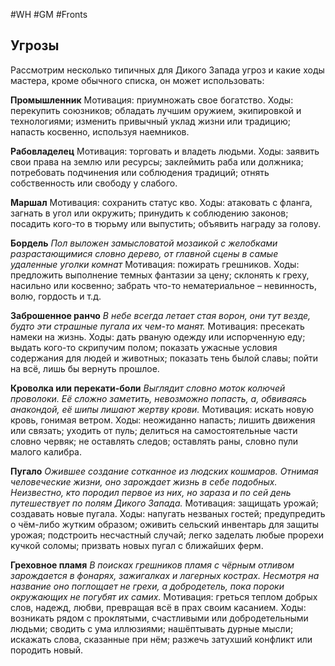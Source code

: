#WH #GM #Fronts 
## Угрозы 
Рассмотрим несколько типичных для Дикого Запада угроз и какие ходы мастера, кроме обычного списка, он может использовать: 

**Промышленник** 
Мотивация: приумножать свое богатство. 
Ходы: перекупить союзников; обладать лучшим оружием, экипировкой и технологиями; изменить привычный уклад жизни или традицию; напасть косвенно, используя наемников. 

**Рабовладелец** 
Мотивация: торговать и владеть людьми. 
Ходы: заявить свои права на землю или ресурсы; заклеймить раба или должника; потребовать подчинения или соблюдения традиций; отнять собственность или свободу у слабого. 

**Маршал** 
Мотивация: сохранить статус кво. 
Ходы: атаковать с фланга, загнать в угол или окружить; принудить к соблюдению законов; посадить кого-то в тюрьму или выпустить; объявить награду за голову. 

**Бордель** 
*Пол выложен замысловатой мозаикой с желобками разрастающимися словно дерево, от главной сцены в самые удаленные уголки комнат*
Мотивация: пожирать грешников. 
Ходы: предложить выполнение темных фантазии за цену; склонять к греху, насильно или косвенно; забрать что-то нематериальное – невинность, волю, гордость и т.д.

**Заброшенное ранчо** 
*В небе всегда летает стая ворон, они тут везде, будто эти страшные пугала их чем-то манят.* 
Мотивация: пресекать намеки на жизнь. 
Ходы: дать рваную одежду или испорченную еду; выдать кого-то скрипучим полом; показать ужасные условия содержания для людей и животных; показать тень былой славы; пойти на всё, лишь бы вернуть прошлое. 

**Кроволка или перекати-боли** 
*Выглядит словно моток колючей проволоки. Её сложно заметить, невозможно попасть, а, обвиваясь анакондой, её шипы лишают жертву крови.* 
Мотивация: искать новую кровь, гонимая ветром. 
Ходы: неожиданно напасть; лишить движения или связать; уходить от пуль; делиться на самостоятельные части словно червяк; не оставлять следов; оставлять раны, словно пули малого калибра. 

**Пугало** 
*Ожившее создание сотканное из людских кошмаров. Отнимая человеческие жизни, оно зарождает жизнь в себе подобных. Неизвестно, кто породил первое из них, но зараза и по сей день путешествует по полям Дикого Запада.*
Мотивация: защищать урожай; создавать новые пугала. 
Ходы: напугать незваных гостей; предупредить о чём-либо жутким образом; оживить сельский инвентарь для защиты урожая; подстроить несчастный случай; легко заделать любые прорехи кучкой соломы; призвать новых пугал с ближайших ферм. 

**Греховное пламя** 
*В поисках грешников пламя с чёрным отливом зарождается в фонарях, зажигалках и лагерных кострах. Несмотря на название оно поглощает не грехи, а добродетель, пока пороки окружающих не погубят их самих.* 
Мотивация: греться теплом добрых слов, надежд, любви, превращая всё в прах своим касанием. 
Ходы: возникать рядом с проклятыми, счастливыми или добродетельными людьми; сводить с ума иллюзиями; нашёптывать дурные мысли; искажать слова, сказанные при нём; разжечь затухший конфликт или породить новый.
